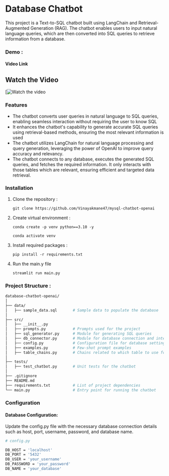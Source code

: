 # Database Chatbot

This project is a Text-to-SQL chatbot built using LangChain and Retrieval-Augmented Generation (RAG). The chatbot enables users to input natural language queries, which are then converted into SQL queries to retrieve information from a database.


### Demo : 
#### Video Link 

## Watch the Video

[![Watch the video](https://youtu.be/sax2rbURoY4)





### Features

- The chatbot converts user queries in natural language to SQL queries, enabling seamless interaction without requiring the user to know SQL
- It enhances the chatbot's capability to generate accurate SQL queries using retrieval-based methods, ensuring the most relevant information is used
- The chatbot utilizes LangChain for natural language processing and query generation, leveraging the power of OpenAI to improve query accuracy and relevancy.
- The chatbot connects to any database, executes the generated SQL queries, and fetches the required information. It only interacts with those tables which are relevant, ensuring efficient and targeted data retrieval.


### Installation 

1. Clone the repository :
   
   `git clone https://github.com/Vinayakmane47/mysql-chatbot-openai`

2. Create virtual environment :

   `conda create -p venv python==3.10 -y`
   
   `conda activate venv`

4. Install required packages :

   `pip install -r requirements.txt` 

5. Run the main.y file

   `streamlit run main.py`


### Project Structure : 
```bash
database-chatbot-openai/
│
├── data/
│   ├── sample_data.sql       # Sample data to populate the database
│
├── src/
│   ├── __init__.py
│   ├── prompts.py            # Prompts used for the project
│   ├── sql_generator.py      # Module for generating SQL queries
│   ├── db_connector.py       # Module for database connection and interaction
│   ├── config.py             # Configuration file for database settings
│   ├── examples.py           # Few-shot prompt examples 
│   ├── table_chains.py       # Chains related to which table to use for project
│
├── tests/
│   ├── test_chatbot.py       # Unit tests for the chatbot
│
├── .gitignore
├── README.md
├── requirements.txt          # List of project dependencies
└── main.py                   # Entry point for running the chatbot

```


### Configuration
#### Database Configuration: 
Update the config.py file with the necessary database connection details such as host, port, username, password, and database name.

``` bash
# config.py

DB_HOST = 'localhost'
DB_PORT = '5432'
DB_USER = 'your_username'
DB_PASSWORD = 'your_password'
DB_NAME = 'your_database'
```





